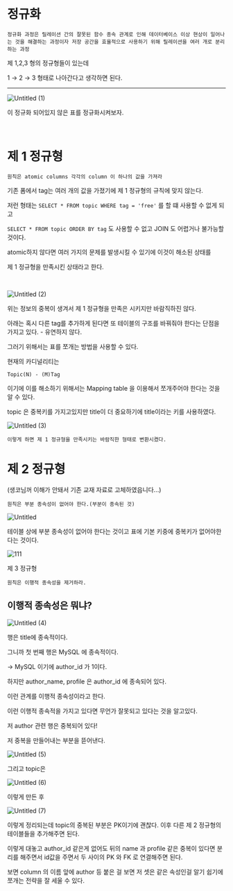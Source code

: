 # 정규화 

    정규화 과정은 릴레이션 간의 잘못된 함수 종속 관계로 인해 데이터베이스 이상 현상이 일어나는 것을 해결하는 과정이자 저장 공간을 효율적으로 사용하기 위해 릴레이션을 여러 개로 분리하는 과정



제 1,2,3 형의 정규형들이 있는데 

1 → 2 → 3 형태로 나아간다고 생각하면 된다.


---

![Untitled (1)](https://user-images.githubusercontent.com/73810834/210545813-d6b89067-9967-4059-ab7a-099c47bf035f.png)


이 정규화 되어있지 않은 표를 정규화시켜보자.

<br>

# 제 1 정규형


    원칙은 atomic columns 각각의 column 이 하나의 값을 가져라


기존 폼에서 tag는 여러 개의 값을 가졌기에 제 1 정규형의 규칙에 맞지 않는다.

저런 형태는 `SELECT * FROM topic WHERE tag = 'free'` 를 할 떄 사용할 수 없게 되고 

`SELECT * FROM topic ORDER BY tag` 도 사용할 수 없고 JOIN 도 어렵거나 불가능할 것이다.

atomic하지 않다면 여러 가지의 문제를 발생시킬 수 있기에 이것이 해소된 상태를 

제 1 정규형을 만족시킨 상태라고 한다.

<br>

![Untitled (2)](https://user-images.githubusercontent.com/73810834/210545982-aef878b9-6876-4176-a1cc-7bfa87d1c7ea.png)



위는 정보의 중복이 생겨서 제 1 정규형을 만족은 시키지만 바람직하진 않다.

아래는 혹시 다른 tag를 추가하게 된다면 또 테이블의 구조를 바꿔줘야 한다는 단점을 가지고 있다. - 유연하지 않다.

그러기 위해서는 표를 쪼개는 방법을 사용할 수 있다.

현재의 카디널리티는 

    Topic(N) - (M)Tag


이기에 이를 해소하기 위해서는 Mapping table 을 이용해서 쪼개주어야 한다는 것을 알 수  있다.

topic 은 중복키를 가지고있지만 title이 더 중요하기에 title이라는 키를 사용하였다.

![Untitled (3)](https://user-images.githubusercontent.com/73810834/210546096-1d39eac2-892c-467b-9baa-55deb8fb0c53.png)


    이렇게 하면 제 1 정규형을 만족시키는 바람직한 형태로 변환시켰다.



# 제 2 정규형
(생코님꺼 이해가 안돼서 기존 교재 자료로 고체하였읍니다...)


    원칙은 부분 종속성이 없어야 한다.(부분이 종속된 것)

![Untitled](<https://user-images.githubusercontent.com/73810834/210541071-147962cb-aa59-48fc-81fb-26531ea20719.png>)

테이블 상에 부분 종속성이 없어야 한다는 것이고 표에 기본 키중에 중복키가 없어야한다는 것이다.


![111](<https://user-images.githubusercontent.com/73810834/210541789-6aebe752-bac1-4234-b407-28d2b6ae5ace.png>)



제 3 정규형

    원칙은 이행적 종속성을 제거하라.


## 이행적 종속성은 뭐냐?

![Untitled (4)](https://user-images.githubusercontent.com/73810834/210546231-b5595e9e-8c9f-41df-9838-7a24a92a6202.png)


행은 title에 종속적이다.

그니까 첫 번째 행은 MySQL  에 종속적이다.

→ MySQL 이기에 author_id 가 1이다.

하지만 author_name, profile 은 author_id 에 종속되어 있다.

이런 관계를 이행적 종속성이라고 한다.

이런 이행적 종속적을 가지고 있다면 무언가 잘못되고 있다는 것을 알고있다.

저 author 관련 행은 중복되어 있다!

저 중복을 만들어내는 부분을 뜯어낸다.

![Untitled (5)](https://user-images.githubusercontent.com/73810834/210546324-15a9e5e1-1137-4173-8b5b-46ee1c0d97d3.png)


그리고 topic은 

![Untitled (6)](https://user-images.githubusercontent.com/73810834/210546374-404232e3-df67-4e28-94bd-5855fa479e5f.png)


이렇게 만든 후

![Untitled (7)](https://user-images.githubusercontent.com/73810834/210546435-c6432f9c-ee7b-49fc-b45f-f27c6075f41f.png)


이렇게 정리되는데 topic의 중복된 부분은 PK이기에 괜찮다. 이후 다른 제 2 정규형의 테이블들을 추가해주면 된다.

이렇게 대놓고 author_id 같은게 없어도 뒤의 name 과 profile 같은 중복이 있다면 분리를 해주면서 id값을 주면서 두 사이의 PK 와 FK 로 연결해주면 된다.

보면 column 의 이름 앞에 author 등 붙은 걸 보면 저 셋은 같은 속성인걸 알기 쉽기에 쪼개는 전략을 잘 세울 수 있다.